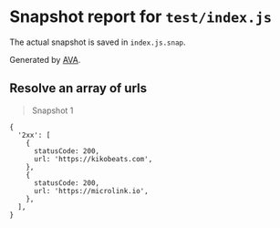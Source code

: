 # Snapshot report for `test/index.js`

The actual snapshot is saved in `index.js.snap`.

Generated by [AVA](https://ava.li).

## Resolve an array of urls

> Snapshot 1

    {
      '2xx': [
        {
          statusCode: 200,
          url: 'https://kikobeats.com',
        },
        {
          statusCode: 200,
          url: 'https://microlink.io',
        },
      ],
    }
